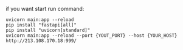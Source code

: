 if you want start run command:
~~~
uvicorn main:app --reload
pip install "fastapi[all]"
pip install "uvicorn[standard]"
uvicorn main:app --reload --port {YOUT_PORT} --host {YOUR_HOST}
http://213.108.170.18:999/
~~~